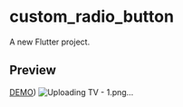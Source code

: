 # custom_radio_button

A new Flutter project.

## Preview

[DEMO](https://youtu.be/fd0X80FuPaw))
![Uploading TV - 1.png…]()
